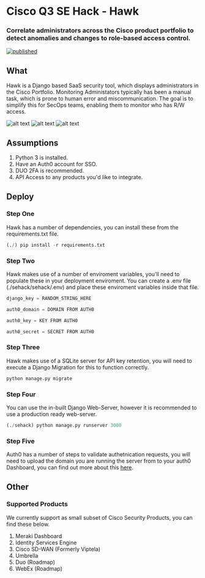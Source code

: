 # Cisco Q3 SE Hack - Hawk
### Correlate administrators across the Cisco product portfolio to detect anomalies and changes to role-based access control.
[![published](https://static.production.devnetcloud.com/codeexchange/assets/images/devnet-published.svg)](https://developer.cisco.com/codeexchange/github/repo/dookah/SE-Hack)
## What
Hawk is a Django based SaaS security tool, which displays administrators in the Cisco Portfolio. Monitoring Administators typically has been a manual task, which is prone to human error and miscommunication. The goal is to simplify this for SecOps teams, enabling them to monitor who has R/W access. 

![alt text](https://i.imgur.com/WpoVGXV.png)
![alt text](https://i.imgur.com/nhmbDSp.png)
![alt text](https://i.imgur.com/uH0XIgo.png)

## Assumptions
1. Python 3 is installed.
2. Have an Auth0 account for SSO. 
3. DUO 2FA is recommended. 
4. API Access to any products you'd like to integrate. 

## Deploy
### Step One
Hawk has a number of dependencies, you can install these from the requirements.txt file.
```Python
(./) pip install -r requirements.txt
```
### Step Two
Hawk makes use of a number of enviroment variables, you'll need to populate these in your deployment enviroment. You can create a .env file (./sehack/sehack/.env) and place these enviroment variables inside that file. 
```Python
django_key = RANDOM_STRING_HERE
```
```Python
auth0_domain = DOMAIN FROM AUTH0
```
```Python
auth0_key = KEY FROM AUTH0
```
```Python
auth0_secret = SECRET FROM AUTH0
```
### Step Three
Hawk makes use of a SQLite server for API key retention, you will need to execute a Django Migration for this to function correctly.
```Python
python manage.py migrate
```
### Step Four
You can use the in-built Django Web-Server, however it is recommended to use a production ready web-server.
```Python
(./sehack) python manage.py runserver 3000
```

### Step Five
Auth0 has a number of steps to validate authetnication requests, you will need to upload the domain you are running the server from to your auth0 Dashboard, you can find out more about this [here](https://auth0.com/docs/quickstart/webapp/django/01-login).

## Other
### Supported Products
We currently support as small subset of Cisco Security Products, you can find these below.
1. Meraki Dashboard
2. Identity Services Engine
3. Cisco SD-WAN (Formerly Viptela) 
4. Umbrella
5. Duo (Roadmap)
6. WebEx (Roadmap)
